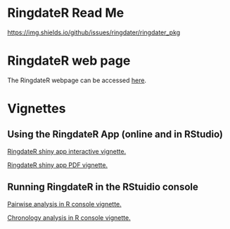 # RingdateR Read Me

https://img.shields.io/github/issues/ringdater/ringdater_pkg

# RingdateR web page
The RingdateR webpage can be accessed <a href="https://ringdater.github.io/ringdater/">here</a>.

# Vignettes
## Using the RingdateR App (online and in RStudio)
<a href="https://ringdater.shinyapps.io/ringdater_shiny_vig_v2/"> RingdateR shiny app interactive vignette. </a>

<a href="https://ringdater.github.io/ringdater/RingdaetR_help_file.pdf"> RingdateR shiny app PDF vignette. </a>

## Running RingdateR in the RStuidio console
<a href="https://ringdater.github.io/ringdater/RingdateR%20Pairwise%20Vignette.html"> Pairwise analysis in R console vignette. </a>

<a href="https://ringdater.github.io/ringdater/RingdateR%20Chronology%20Vignette.html"> Chronology analysis in R console vignette. </a>
